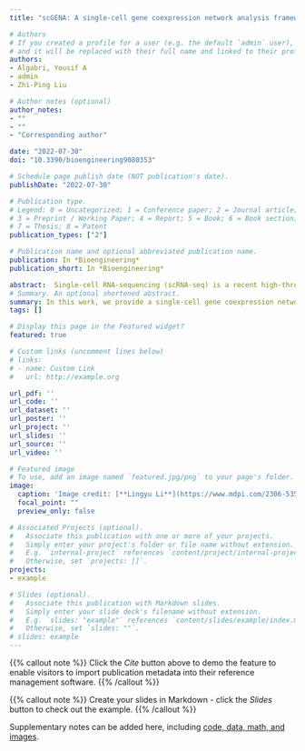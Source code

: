 ```yaml
---
title: "scGENA: A single-cell gene coexpression network analysis framework for clustering cell types and revealing biological mechanisms"

# Authors
# If you created a profile for a user (e.g. the default `admin` user), write the username (folder name) here 
# and it will be replaced with their full name and linked to their profile.
authors:
- Algabri, Yousif A
- admin
- Zhi-Ping Liu

# Author notes (optional)
author_notes:
- ""
- ""
- "Corresponding author"

date: "2022-07-30"
doi: "10.3390/bioengineering9080353"

# Schedule page publish date (NOT publication's date).
publishDate: "2022-07-30"

# Publication type.
# Legend: 0 = Uncategorized; 1 = Conference paper; 2 = Journal article;
# 3 = Preprint / Working Paper; 4 = Report; 5 = Book; 6 = Book section;
# 7 = Thesis; 8 = Patent
publication_types: ["2"]

# Publication name and optional abbreviated publication name.
publication: In *Bioengineering*
publication_short: In *Bioengineering*

abstract:  Single-cell RNA-sequencing (scRNA-seq) is a recent high-throughput technique that can measure gene expression, reveal cell heterogeneity, rare and complex cell populations, and discover cell types and their relationships. The analysis of scRNA-seq data is challenging because of transcripts sparsity, replication noise, and outlier cell populations. A gene coexpression network (GCN) analysis effectively deciphers phenotypic differences in specific states by describing gene–gene pairwise relationships. The underlying gene modules with different coexpression patterns partially bridge the gap between genotype and phenotype. This study presents a new framework called scGENA (single-cell gene coexpression network analysis) for GCN analysis based on scRNA-seq data. Although there are several methods for scRNA-seq data analysis, we aim to build an integrative pipeline for several purposes that cover primary data preprocessing, including data exploration, quality control, normalization, imputation, and dimensionality reduction of clustering as downstream of GCN analysis. To demonstrate this integrated workflow, an scRNA-seq dataset of the human diabetic pancreas with 1600 cells and 39,851 genes was implemented to perform all these processes in practice. As a result, scGENA is demonstrated to uncover interesting gene modules behind complex diseases, which reveal biological mechanisms. scGENA provides a state-of-the-art method for gene coexpression analysis for scRNA-seq data.
# Summary. An optional shortened abstract.
summary: In this work, we provide a single-cell gene coexpression network analysis framework for clustering cell types and revealing biological mechanisms (scGENA). 
tags: []

# Display this page in the Featured widget?
featured: true

# Custom links (uncomment lines below)
# links:
# - name: Custom Link
#   url: http://example.org

url_pdf: ''
url_code: ''
url_dataset: ''
url_poster: ''
url_project: ''
url_slides: ''
url_source: ''
url_video: ''

# Featured image
# To use, add an image named `featured.jpg/png` to your page's folder. 
image:
  caption: 'Image credit: [**Lingyu Li**](https://www.mdpi.com/2306-5354/9/8/353)'
  focal_point: ""
  preview_only: false

# Associated Projects (optional).
#   Associate this publication with one or more of your projects.
#   Simply enter your project's folder or file name without extension.
#   E.g. `internal-project` references `content/project/internal-project/index.md`.
#   Otherwise, set `projects: []`.
projects:
- example

# Slides (optional).
#   Associate this publication with Markdown slides.
#   Simply enter your slide deck's filename without extension.
#   E.g. `slides: "example"` references `content/slides/example/index.md`.
#   Otherwise, set `slides: ""`.
# slides: example
---
```


{{% callout note %}}
Click the *Cite* button above to demo the feature to enable visitors to import publication metadata into their reference management software.
{{% /callout %}}

{{% callout note %}}
Create your slides in Markdown - click the *Slides* button to check out the example.
{{% /callout %}}

Supplementary notes can be added here, including [code, data, math, and images](https://github.com/zpliulab/scGENA).
